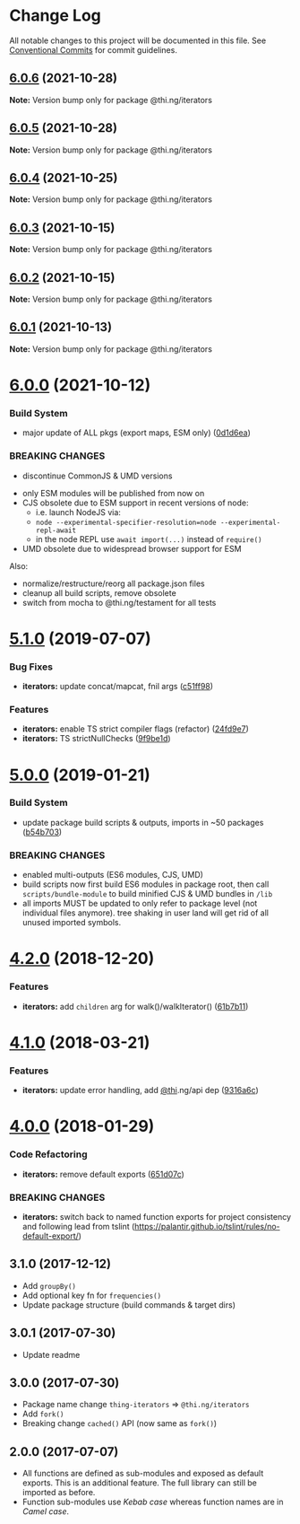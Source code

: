 # Change Log

All notable changes to this project will be documented in this file.
See [Conventional Commits](https://conventionalcommits.org) for commit guidelines.

## [6.0.6](https://github.com/thi-ng/umbrella/compare/@thi.ng/iterators@6.0.5...@thi.ng/iterators@6.0.6) (2021-10-28)

**Note:** Version bump only for package @thi.ng/iterators





## [6.0.5](https://github.com/thi-ng/umbrella/compare/@thi.ng/iterators@6.0.4...@thi.ng/iterators@6.0.5) (2021-10-28)

**Note:** Version bump only for package @thi.ng/iterators





## [6.0.4](https://github.com/thi-ng/umbrella/compare/@thi.ng/iterators@6.0.3...@thi.ng/iterators@6.0.4) (2021-10-25)

**Note:** Version bump only for package @thi.ng/iterators





## [6.0.3](https://github.com/thi-ng/umbrella/compare/@thi.ng/iterators@6.0.2...@thi.ng/iterators@6.0.3) (2021-10-15)

**Note:** Version bump only for package @thi.ng/iterators





## [6.0.2](https://github.com/thi-ng/umbrella/compare/@thi.ng/iterators@6.0.1...@thi.ng/iterators@6.0.2) (2021-10-15)

**Note:** Version bump only for package @thi.ng/iterators





## [6.0.1](https://github.com/thi-ng/umbrella/compare/@thi.ng/iterators@6.0.0...@thi.ng/iterators@6.0.1) (2021-10-13)

**Note:** Version bump only for package @thi.ng/iterators





# [6.0.0](https://github.com/thi-ng/umbrella/compare/@thi.ng/iterators@5.1.74...@thi.ng/iterators@6.0.0) (2021-10-12)


### Build System

* major update of ALL pkgs (export maps, ESM only) ([0d1d6ea](https://github.com/thi-ng/umbrella/commit/0d1d6ea9fab2a645d6c5f2bf2591459b939c09b6))


### BREAKING CHANGES

* discontinue CommonJS & UMD versions

- only ESM modules will be published from now on
- CJS obsolete due to ESM support in recent versions of node:
  - i.e. launch NodeJS via:
  - `node --experimental-specifier-resolution=node --experimental-repl-await`
  - in the node REPL use `await import(...)` instead of `require()`
- UMD obsolete due to widespread browser support for ESM

Also:
- normalize/restructure/reorg all package.json files
- cleanup all build scripts, remove obsolete
- switch from mocha to @thi.ng/testament for all tests






#  [5.1.0](https://github.com/thi-ng/umbrella/compare/@thi.ng/iterators@5.0.19...@thi.ng/iterators@5.1.0) (2019-07-07) 

###  Bug Fixes 

- **iterators:** update concat/mapcat, fnil args ([c51ff98](https://github.com/thi-ng/umbrella/commit/c51ff98)) 

###  Features 

- **iterators:** enable TS strict compiler flags (refactor) ([24fd9e7](https://github.com/thi-ng/umbrella/commit/24fd9e7)) 
- **iterators:** TS strictNullChecks ([9f9be1d](https://github.com/thi-ng/umbrella/commit/9f9be1d)) 

#  [5.0.0](https://github.com/thi-ng/umbrella/compare/@thi.ng/iterators@4.2.4...@thi.ng/iterators@5.0.0) (2019-01-21) 

###  Build System 

- update package build scripts & outputs, imports in ~50 packages ([b54b703](https://github.com/thi-ng/umbrella/commit/b54b703)) 

###  BREAKING CHANGES 

- enabled multi-outputs (ES6 modules, CJS, UMD) 
- build scripts now first build ES6 modules in package root, then call   `scripts/bundle-module` to build minified CJS & UMD bundles in `/lib` 
- all imports MUST be updated to only refer to package level   (not individual files anymore). tree shaking in user land will get rid of   all unused imported symbols. 

#  [4.2.0](https://github.com/thi-ng/umbrella/compare/@thi.ng/iterators@4.1.40...@thi.ng/iterators@4.2.0) (2018-12-20) 

###  Features 

- **iterators:** add `children` arg for walk()/walkIterator() ([61b7b11](https://github.com/thi-ng/umbrella/commit/61b7b11)) 

#  [4.1.0](https://github.com/thi-ng/umbrella/compare/@thi.ng/iterators@4.0.7...@thi.ng/iterators@4.1.0) (2018-03-21) 

###  Features 

- **iterators:** update error handling, add [@thi](https://github.com/thi).ng/api dep ([9316a6c](https://github.com/thi-ng/umbrella/commit/9316a6c)) 

#  [4.0.0](https://github.com/thi-ng/umbrella/compare/@thi.ng/iterators@3.2.4...@thi.ng/iterators@4.0.0) (2018-01-29) 

###  Code Refactoring 

- **iterators:** remove default exports ([651d07c](https://github.com/thi-ng/umbrella/commit/651d07c)) 

###  BREAKING CHANGES 

- **iterators:** switch back to named function exports for project consistency and following lead from tslint (https://palantir.github.io/tslint/rules/no-default-export/) 

##  3.1.0 (2017-12-12) 

- Add `groupBy()` 
- Add optional key fn for `frequencies()` 
- Update package structure (build commands & target dirs) 

##  3.0.1 (2017-07-30) 

- Update readme 

##  3.0.0 (2017-07-30) 

- Package name change `thing-iterators` => `@thi.ng/iterators` 
- Add `fork()` 
- Breaking change `cached()` API (now same as `fork()`) 

##  2.0.0 (2017-07-07) 

- All functions are defined as sub-modules and exposed as default exports. This is an additional feature. The full library can still be imported as before. 
- Function sub-modules use *Kebab case* whereas function names are in *Camel case*.

